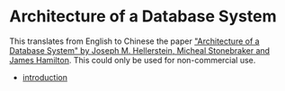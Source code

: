 # Architecture of a Database System

This translates from English to Chinese the paper ["Architecture of a Database System" by Joseph M. Hellerstein, Micheal Stonebraker and James Hamilton](http://db.cs.berkeley.edu/papers/fntdb07-architecture.pdf). This could only be used for non-commercial use.

- [introduction](introduction.md)

